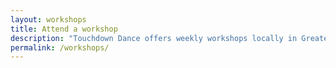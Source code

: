 ```yaml
---
layout: workshops
title: Attend a workshop
description: "Touchdown Dance offers weekly workshops locally in Greater Manchester and the North West as well as weekend workshops around the UK. <br><br><a href='../contact'>Get in touch</a> with us to find out more and to sign up to our e-mail list."
permalink: /workshops/
---
```

